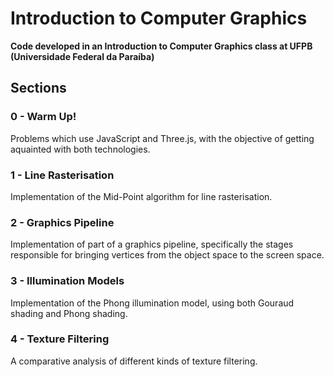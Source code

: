 # Introduction to Computer Graphics

**Code developed in an Introduction to Computer Graphics class at UFPB (Universidade Federal da Paraíba)**

## Sections
### 0 - Warm Up!
Problems which use JavaScript and Three.js, with the objective of getting aquainted with both technologies.

### 1 - Line Rasterisation
Implementation of the Mid-Point algorithm for line rasterisation.

### 2 - Graphics Pipeline
Implementation of part of a graphics pipeline, specifically the stages responsible for bringing vertices from the object space to the screen space.

### 3 - Illumination Models
Implementation of the Phong illumination model, using both Gouraud shading and Phong shading.

### 4 - Texture Filtering
A comparative analysis of different kinds of texture filtering.